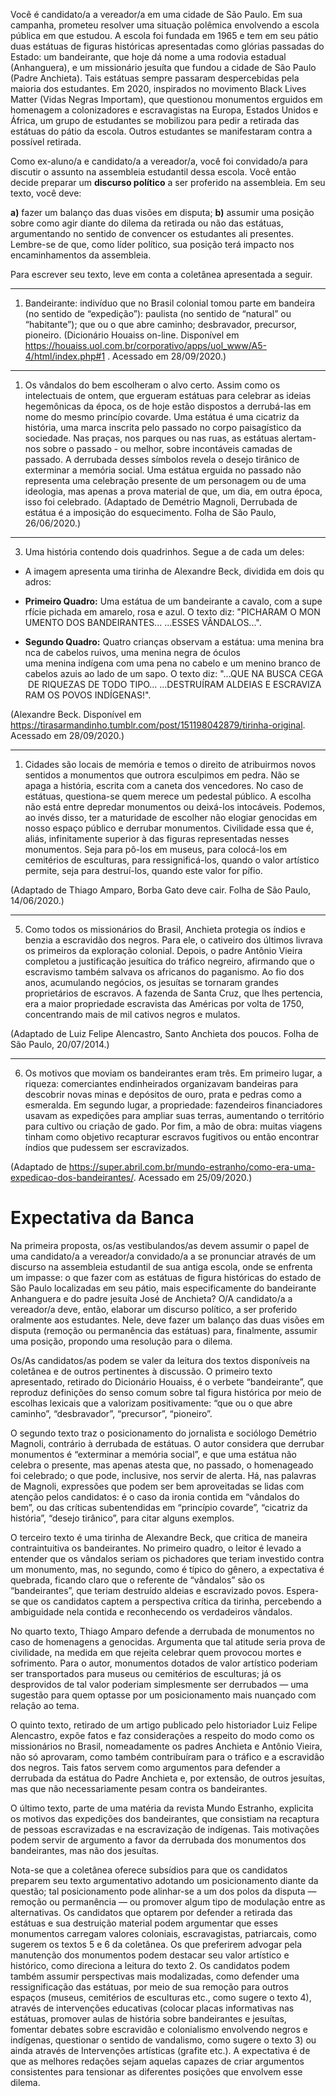 Você é candidato/a a vereador/a em uma cidade de São Paulo. Em sua campanha, prometeu resolver uma situação polêmica envolvendo a escola pública em que estudou. A escola foi fundada em 1965 e tem em seu pátio duas estátuas de figuras históricas apresentadas como glórias passadas do Estado: um bandeirante, que hoje dá nome a uma rodovia estadual (Anhanguera), e um missionário jesuíta que fundou a cidade de São Paulo (Padre Anchieta). Tais estátuas sempre passaram despercebidas pela maioria dos estudantes. Em 2020, inspirados no movimento Black Lives Matter (Vidas Negras Importam), que questionou monumentos erguidos em homenagem a colonizadores e escravagistas na Europa, Estados Unidos e África, um grupo de estudantes se mobilizou para pedir a retirada das estátuas do pátio da escola. Outros estudantes se manifestaram contra a possível retirada.

Como ex-aluno/a e candidato/a a vereador/a, você foi convidado/a para discutir o assunto na assembleia estudantil dessa escola. Você então decide preparar um **discurso político** a ser proferido na assembleia. Em seu texto, você deve:

**a)** fazer um balanço das duas visões em disputa;
**b)** assumir uma posição sobre como agir diante do dilema da retirada ou não das estátuas, argumentando no sentido de convencer os estudantes ali presentes. Lembre-se de que, como líder político, sua posição terá impacto nos encaminhamentos da assembleia.

Para escrever seu texto, leve em conta a coletânea apresentada a seguir.

----------------------------------------------------------------------------------------------------------

1. Bandeirante: indivíduo que no Brasil colonial tomou parte em bandeira (no sentido de “expedição”): paulista (no sentido de “natural” ou “habitante”); que ou o que abre caminho; desbravador, precursor, pioneiro.
(Dicionário Houaiss on-line. Disponível em https://houaiss.uol.com.br/corporativo/apps/uol_www/A5-4/html/index.php#1 . Acessado em 28/09/2020.)

----------------------------------------------------------------------------------------------------------

1. Os vândalos do bem escolheram o alvo certo. Assim como os intelectuais de ontem, que ergueram estátuas para celebrar as ideias hegemônicas da época, os de hoje estão dispostos a derrubá-las em nome do mesmo princípio covarde. Uma estátua é uma cicatriz da história, uma marca inscrita pelo passado no corpo paisagístico da sociedade. Nas praças, nos parques ou nas ruas, as estátuas alertam-nos sobre o passado - ou melhor, sobre incontáveis camadas de passado. A derrubada desses símbolos revela o desejo tirânico de exterminar a memória social. Uma estátua erguida no passado não representa uma celebração presente de um personagem ou de uma ideologia, mas apenas a prova material de que, um dia, em outra época, isso foi celebrado. (Adaptado de Demétrio Magnoli, Derrubada de estátua é a imposição do esquecimento. Folha de São Paulo, 26/06/2020.)

----------------------------------------------------------------------------------------------------------

3. Uma história contendo dois quadrinhos. Segue a de cada um deles:

-   A imagem apresenta uma tirinha de Alexandre Beck, dividida em dois quadros:

-   **Primeiro Quadro:** Uma estátua de um bandeirante a cavalo, com a superfície pichada em amarelo, rosa e azul. O texto diz: "PICHARAM O MONUMENTO DOS BANDEIRANTES... ...ESSES VÂNDALOS...".

-   **Segundo Quadro:** Quatro crianças observam a estátua: uma menina branca de cabelos ruivos, uma menina negra de óculos uma menina indígena com uma pena no cabelo e um menino branco de cabelos azuis ao lado de um sapo. O texto diz: "...QUE NA BUSCA CEGA DE RIQUEZAS DE TODO TIPO... ...DESTRUÍRAM ALDEIAS E ESCRAVIZARAM OS POVOS INDÍGENAS!".

(Alexandre Beck. Disponível em https://tirasarmandinho.tumblr.com/post/151198042879/tirinha-original. Acessado em 28/09/2020.)

----------------------------------------------------------------------------------------------------------

1. Cidades são locais de memória e temos o direito de atribuirmos novos sentidos a monumentos que outrora esculpimos em pedra. Não se apaga a história, escrita com a caneta dos vencedores. No caso de estátuas, questiona-se quem merece um pedestal público. A escolha não está entre depredar monumentos ou deixá-los intocáveis. Podemos, ao invés disso, ter a maturidade de escolher não elogiar genocidas em nosso espaço público e derrubar monumentos. Civilidade essa que é, aliás, infinitamente superior à das figuras representadas nesses monumentos. Seja para pô-los em museus, para colocá-los em cemitérios de esculturas, para ressignificá-los, quando o valor artístico permite, seja para destruí-los, quando este valor for pífio.

(Adaptado de Thiago Amparo, Borba Gato deve cair. Folha de São Paulo, 14/06/2020.)


----------------------------------------------------------------------------------------------------------

5. Como todos os missionários do Brasil, Anchieta protegia os índios e benzia a escravidão dos negros. Para ele, o cativeiro dos últimos livrava os primeiros da exploração colonial. Depois, o padre Antônio Vieira completou a justificação jesuítica do tráfico negreiro, afirmando que o escravismo também salvava os africanos do paganismo. Ao fio dos anos, acumulando negócios, os jesuítas se tornaram grandes proprietários de escravos. A fazenda de Santa Cruz, que lhes pertencia, era a maior propriedade escravista das Américas por volta de 1750, concentrando mais de mil cativos negros e mulatos.

(Adaptado de Luiz Felipe Alencastro, Santo Anchieta dos poucos. Folha de São Paulo, 20/07/2014.)

----------------------------------------------------------------------------------------------------------

6. Os motivos que moviam os bandeirantes eram três. Em primeiro lugar, a riqueza: comerciantes endinheirados organizavam bandeiras para descobrir novas minas e depósitos de ouro, prata e pedras como a esmeralda. Em segundo lugar, a propriedade: fazendeiros financiadores usavam as expedições para ampliar suas terras, aumentando o território para cultivo ou criação de gado. Por fim, a mão de obra: muitas viagens tinham como objetivo recapturar escravos fugitivos ou então encontrar índios que pudessem ser escravizados.

(Adaptado de https://super.abril.com.br/mundo-estranho/como-era-uma-expedicao-dos-bandeirantes/. Acessado em 25/09/2020.)

# Expectativa da Banca

Na primeira proposta, os/as vestibulandos/as devem assumir o papel de uma candidato/a a vereador/a convidado/a a se pronunciar através de um discurso na assembleia estudantil de sua antiga escola, onde se enfrenta um impasse: o que fazer com as estátuas de figura históricas do estado de São Paulo localizadas em seu pátio, mais especificamente do bandeirante Anhanguera e do padre jesuíta José de Anchieta? O/A candidato/a a vereador/a deve, então, elaborar um discurso político, a ser proferido oralmente aos estudantes. Nele, deve fazer um balanço das duas visões em disputa (remoção ou permanência das estátuas) para, finalmente, assumir uma posição, propondo uma resolução para o dilema.

Os/As candidatos/as podem se valer da leitura dos textos disponíveis na coletânea e de outros pertinentes à discussão. O primeiro texto apresentado, retirado do Dicionário Houaiss, é o verbete “bandeirante”, que reproduz definições do senso comum sobre tal figura histórica por meio de escolhas lexicais que a valorizam positivamente: “que ou o que abre caminho”, “desbravador”, “precursor”, “pioneiro”.

O segundo texto traz o posicionamento do jornalista e sociólogo Demétrio Magnoli, contrário à derrubada de estátuas. O autor considera que derrubar monumentos é “exterminar a memória social”, e que uma estátua não celebra o presente, mas apenas atesta que, no passado, o homenageado foi celebrado; o que pode, inclusive, nos servir de alerta. Há, nas palavras de Magnoli, expressões que podem ser bem aproveitadas se lidas com atenção pelos candidatos: é o caso da ironia contida em “vândalos do bem”, ou das críticas subentendidas em “princípio covarde”, “cicatriz da história”, “desejo tirânico”, para citar alguns exemplos.

O terceiro texto é uma tirinha de Alexandre Beck, que critica de maneira contraintuitiva os bandeirantes. No primeiro quadro, o leitor é levado a entender que os vândalos seriam os pichadores que teriam investido contra um monumento, mas, no segundo, como é típico do gênero, a expectativa é quebrada, ficando claro que o referente de “vândalos” são os “bandeirantes”, que teriam destruído aldeias e escravizado povos. Espera-se que os candidatos captem a perspectiva crítica da tirinha, percebendo a ambiguidade nela contida e reconhecendo os verdadeiros vândalos.

No quarto texto, Thiago Amparo defende a derrubada de monumentos no caso de homenagens a genocidas. Argumenta que tal atitude seria prova de civilidade, na medida em que rejeita celebrar quem provocou mortes e sofrimento. Para o autor, monumentos dotados de valor artístico poderiam ser transportados para museus ou cemitérios de esculturas; já os desprovidos de tal valor poderiam simplesmente ser derrubados — uma sugestão para quem optasse por um posicionamento mais nuançado com relação ao tema.

O quinto texto, retirado de um artigo publicado pelo historiador Luiz Felipe Alencastro, expõe fatos e faz considerações a respeito do modo como os missionários no Brasil, nomeadamente os padres Anchieta e Antônio Vieira, não só aprovaram, como também contribuíram para o tráfico e a escravidão dos negros. Tais fatos servem como argumentos para defender a derrubada da estátua do Padre Anchieta e, por extensão, de outros jesuítas, mas que não necessariamente pesam contra os bandeirantes.

O último texto, parte de uma matéria da revista Mundo Estranho, explicita os motivos das expedições dos bandeirantes, que consistiam na recaptura de pessoas escravizadas e na escravização de indígenas. Tais motivações podem servir de argumento a favor da derrubada dos monumentos dos bandeirantes, mas não dos jesuítas.

Nota-se que a coletânea oferece subsídios para que os candidatos preparem seu texto argumentativo adotando um posicionamento diante da questão; tal posicionamento pode alinhar-se a um dos polos da disputa — remoção ou permanência — ou promover algum tipo de modulação entre as alternativas. Os candidatos que optarem por defender a retirada das estátuas e sua destruição material podem argumentar que esses monumentos carregam valores coloniais, escravagistas, patriarcais, como sugerem os textos 5 e 6 da coletânea. Os que preferirem advogar pela manutenção dos monumentos podem destacar seu valor artístico e histórico, como direciona a leitura do texto 2. Os candidatos podem também assumir perspectivas mais modalizadas, como defender uma ressignificação das estátuas, por meio de sua remoção para outros espaços (museus, cemitérios de esculturas etc., como sugere o texto 4), através de intervenções educativas (colocar placas informativas nas estátuas, promover aulas de história sobre bandeirantes e jesuítas, fomentar debates sobre escravidão e colonialismo envolvendo negros e indígenas, questionar o sentido de vandalismo, como sugere o texto 3) ou ainda através de Intervenções artísticas (grafite etc.). A expectativa é de que as melhores redações sejam aquelas capazes de criar argumentos consistentes para tensionar as diferentes posições que envolvem esse dilema.

